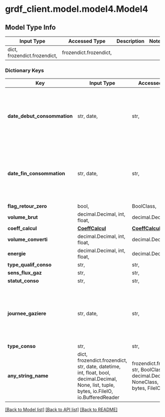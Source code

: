 # grdf_client.model.model4.Model4

## Model Type Info
Input Type | Accessed Type | Description | Notes
------------ | ------------- | ------------- | -------------
dict, frozendict.frozendict,  | frozendict.frozendict,  |  | 

### Dictionary Keys
Key | Input Type | Accessed Type | Description | Notes
------------ | ------------- | ------------- | ------------- | -------------
**date_debut_consommation** | str, date,  | str,  |  | [optional] value must conform to RFC-3339 full-date YYYY-MM-DD
**date_fin_consommation** | str, date,  | str,  |  | [optional] value must conform to RFC-3339 full-date YYYY-MM-DD
**flag_retour_zero** | bool,  | BoolClass,  |  | [optional] 
**volume_brut** | decimal.Decimal, int, float,  | decimal.Decimal,  |  | [optional] 
**coeff_calcul** | [**CoeffCalcul**](CoeffCalcul.md) | [**CoeffCalcul**](CoeffCalcul.md) |  | [optional] 
**volume_converti** | decimal.Decimal, int, float,  | decimal.Decimal,  |  | [optional] 
**energie** | decimal.Decimal, int, float,  | decimal.Decimal,  |  | [optional] 
**type_qualif_conso** | str,  | str,  |  | [optional] 
**sens_flux_gaz** | str,  | str,  |  | [optional] 
**statut_conso** | str,  | str,  |  | [optional] 
**journee_gaziere** | str, date,  | str,  |  | [optional] value must conform to RFC-3339 full-date YYYY-MM-DD
**type_conso** | str,  | str,  |  | [optional] 
**any_string_name** | dict, frozendict.frozendict, str, date, datetime, int, float, bool, decimal.Decimal, None, list, tuple, bytes, io.FileIO, io.BufferedReader | frozendict.frozendict, str, BoolClass, decimal.Decimal, NoneClass, tuple, bytes, FileIO | any string name can be used but the value must be the correct type | [optional]

[[Back to Model list]](../../README.md#documentation-for-models) [[Back to API list]](../../README.md#documentation-for-api-endpoints) [[Back to README]](../../README.md)

